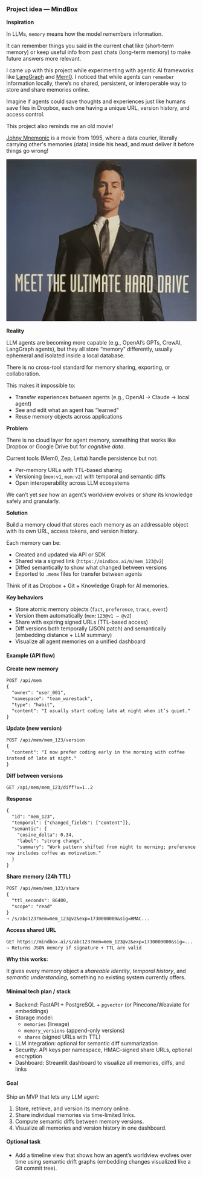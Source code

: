 ### Project idea — MindBox

**Inspiration**

In LLMs, `memory` means how the model remembers information.

It can remember things you said in the current chat like (short-term memory) or keep useful info from past chats (long-term memory) to make future answers more relevant.

I came up with this project while experimenting with agentic AI frameworks like [LangGraph](https://www.langchain.com/langgraph) and [Mem0](https://mem0.ai/). I noticed that while agents can `remember` information locally, there’s no shared, persistent, or interoperable way to store and share memories online.

Imagine if agents could save thoughts and experiences just like humans save files in Dropbox, each one having a unique URL, version history, and access control.

This project also reminds me an old movie!

[Johny Mnemonic](https://www.imdb.com/title/tt0113481/) is a movie from 1995, where a data courier, literally carrying other's memories (data) inside his head, and must deliver it before things go wrong!

![johnny_mnemonic_poster](assets/johnny_mnemonic_poster.png)

**Reality**

LLM agents are becoming more capable (e.g., OpenAI’s GPTs, CrewAI, LangGraph agents), but they all store “memory” differently, usually ephemeral and isolated inside a local database. 

There is no cross-tool standard for memory sharing, exporting, or collaboration.

This makes it impossible to:

- Transfer experiences between agents (e.g., OpenAI → Claude → local agent)
- See and edit what an agent has “learned”
- Reuse memory objects across applications

**Problem**

There is no cloud layer for agent memory, something that works like Dropbox or Google Drive but for *cognitive data*.

Current tools (Mem0, Zep, Letta) handle persistence but not:

- Per-memory URLs with TTL-based sharing
- Versioning (`mem:v1`, `mem:v2`) with temporal and semantic diffs
- Open interoperability across LLM ecosystems

We can’t yet *see* how an agent’s worldview evolves or *share* its knowledge safely and granularly.

**Solution**

Build a memory cloud that stores each memory as an addressable object with its own URL, access tokens, and version history.

Each memory can be:

- Created and updated via API or SDK
- Shared via a signed link (`https://mindbox.ai/m/mem_123@v2`)
- Diffed semantically to show what changed between versions
- Exported to `.memx` files for transfer between agents

Think of it as Dropbox + Git + Knowledge Graph for AI memories.

**Key behaviors**

- Store atomic memory objects (`fact`, `preference`, `trace`, `event`)
- Version them automatically (`mem:123@v1 → @v2`)
- Share with expiring signed URLs (TTL-based access)
- Diff versions both temporally (JSON patch) and semantically (embedding distance + LLM summary)
- Visualize all agent memories on a unified dashboard

#### Example (API flow)

**Create new memory**

```
POST /api/mem
{
  "owner": "user_001",
  "namespace": "team_warestack",
  "type": "habit",
  "content": "I usually start coding late at night when it’s quiet."
}
```

**Update (new version)**

```
POST /api/mem/mem_123/version
{
  "content": "I now prefer coding early in the morning with coffee instead of late at night."
}
```

**Diff between versions**

```
GET /api/mem/mem_123/diff?v=1..2
```

**Response**

```
{
  "id": "mem_123",
  "temporal": {"changed_fields": ["content"]},
  "semantic": {
    "cosine_delta": 0.34,
    "label": "strong change",
    "summary": "Work pattern shifted from night to morning; preference now includes coffee as motivation."
  }
}
```

**Share memory (24h TTL)**

```
POST /api/mem/mem_123/share
{
  "ttl_seconds": 86400,
  "scope": "read"
}
→ /s/abc123?mem=mem_123@v2&exp=1730000000&sig=HMAC...
```

**Access shared URL**

```
GET https://mindbox.ai/s/abc123?mem=mem_123@v2&exp=1730000000&sig=...
→ Returns JSON memory if signature + TTL are valid
```

**Why this works:**

It gives every memory object a *shareable identity*, *temporal history*, and *semantic understanding*, something no existing system currently offers.

#### Minimal tech plan / stack

- Backend: FastAPI + PostgreSQL + `pgvector` (or Pinecone/Weaviate for embeddings)
- Storage model:
  - `memories` (lineage)
  - `memory_versions` (append-only versions)
  - `shares` (signed URLs with TTL)
- LLM integration: optional for semantic diff summarization
- Security: API keys per namespace, HMAC-signed share URLs, optional encryption
- Dashboard: Streamlit dashboard to visualize all memories, diffs, and links

#### Goal

Ship an MVP that lets any LLM agent:

1. Store, retrieve, and version its memory online.
2. Share individual memories via time-limited links.
3. Compute semantic diffs between memory versions.
4. Visualize all memories and version history in one dashboard.

#### Optional task

- Add a timeline view that shows how an agent’s worldview evolves over time using semantic drift graphs (embedding changes visualized like a Git commit tree).